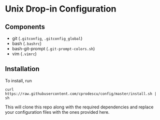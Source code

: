 Unix Drop-in Configuration
==========================

Components
----------
 * git (`.gitconfig`, `.gitconfig_global`)
 * bash (`.bashrc`)
 * bash-git-prompt (`.git-prompt-colors.sh`)
 * vim (`.vimrc`)

Installation
------------
To install, run

    curl https://raw.githubusercontent.com/cprodescu/config/master/install.sh | sh

This will clone this repo along with the required dependencies and replace your
configuration files with the ones provided here.

